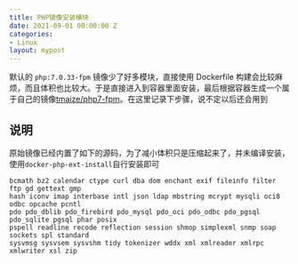 ```yaml
---
title: PHP镜像安装模块
date: 2021-09-01 00:00:00 Z
categories:
- Linux
layout: mypost
---
```


默认的 `php:7.0.33-fpm` 镜像少了好多模块，直接使用 Dockerfile 构建会比较麻烦，而且体积也比较大。于是直接进入到容器里面安装，最后根据容器生成一个属于自己的镜像[tmaize/php7-fpm](https://hub.docker.com/r/tmaize/php7-fpm)。在这里记录下步骤，说不定以后还会用到

## 说明

原始镜像已经内置了如下的源码，为了减小体积只是压缩起来了，并未编译安装，使用`docker-php-ext-install`自行安装即可

```
bcmath bz2 calendar ctype curl dba dom enchant exif fileinfo filter ftp gd gettext gmp
hash iconv imap interbase intl json ldap mbstring mcrypt mysqli oci8 odbc opcache pcntl
pdo pdo_dblib pdo_firebird pdo_mysql pdo_oci pdo_odbc pdo_pgsql pdo_sqlite pgsql phar posix
pspell readline recode reflection session shmop simplexml snmp soap sockets spl standard
sysvmsg sysvsem sysvshm tidy tokenizer wddx xml xmlreader xmlrpc xmlwriter xsl zip
```
